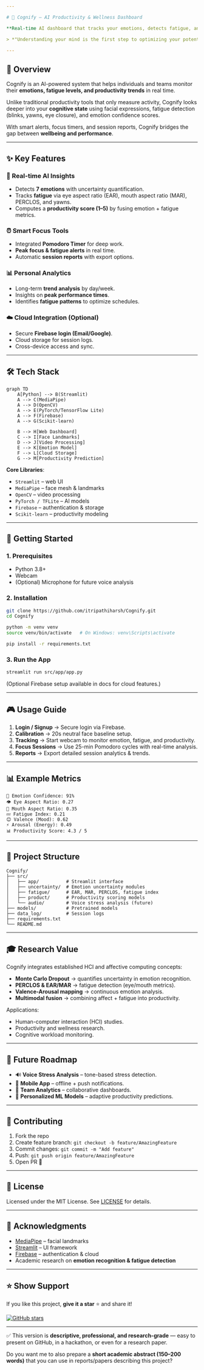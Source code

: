 ```yaml
---

# 🧠 Cognify – AI Productivity & Wellness Dashboard

**Real-time AI dashboard that tracks your emotions, detects fatigue, and visualizes productivity patterns.** 🚀

> *"Understanding your mind is the first step to optimizing your potential."*

---
```


## 🌟 Overview

Cognify is an AI-powered system that helps individuals and teams monitor their **emotions, fatigue levels, and productivity trends** in real time.

Unlike traditional productivity tools that only measure activity, Cognify looks deeper into your **cognitive state** using facial expressions, fatigue detection (blinks, yawns, eye closure), and emotion confidence scores.

With smart alerts, focus timers, and session reports, Cognify bridges the gap between **wellbeing and performance**.

---

## ✨ Key Features

### 🎯 Real-time AI Insights

* Detects **7 emotions** with uncertainty quantification.
* Tracks **fatigue** via eye aspect ratio (EAR), mouth aspect ratio (MAR), PERCLOS, and yawns.
* Computes a **productivity score (1–5)** by fusing emotion + fatigue metrics.

### ⏰ Smart Focus Tools

* Integrated **Pomodoro Timer** for deep work.
* **Peak focus & fatigue alerts** in real time.
* Automatic **session reports** with export options.

### 📊 Personal Analytics

* Long-term **trend analysis** by day/week.
* Insights on **peak performance times**.
* Identifies **fatigue patterns** to optimize schedules.

### ☁️ Cloud Integration (Optional)

* Secure **Firebase login (Email/Google)**.
* Cloud storage for session logs.
* Cross-device access and sync.

---

## 🛠 Tech Stack

```mermaid
graph TD
    A[Python] --> B(Streamlit)
    A --> C(MediaPipe)
    A --> D(OpenCV)
    A --> E(PyTorch/TensorFlow Lite)
    A --> F(Firebase)
    A --> G(Scikit-learn)

    B --> H[Web Dashboard]
    C --> I[Face Landmarks]
    D --> J[Video Processing]
    E --> K[Emotion Model]
    F --> L[Cloud Storage]
    G --> M[Productivity Prediction]
```

**Core Libraries**:

* `Streamlit` – web UI
* `MediaPipe` – face mesh & landmarks
* `OpenCV` – video processing
* `PyTorch / TFLite` – AI models
* `Firebase` – authentication & storage
* `Scikit-learn` – productivity modeling

---

## 🚀 Getting Started

### 1. Prerequisites

* Python 3.8+
* Webcam
* (Optional) Microphone for future voice analysis

### 2. Installation

```bash
git clone https://github.com/itripathiharsh/Cognify.git
cd Cognify

python -m venv venv
source venv/bin/activate   # On Windows: venv\Scripts\activate

pip install -r requirements.txt
```

### 3. Run the App

```bash
streamlit run src/app/app.py
```

(Optional Firebase setup available in docs for cloud features.)

---

## 🎮 Usage Guide

1. **Login / Signup** → Secure login via Firebase.
2. **Calibration** → 20s neutral face baseline setup.
3. **Tracking** → Start webcam to monitor emotion, fatigue, and productivity.
4. **Focus Sessions** → Use 25-min Pomodoro cycles with real-time analysis.
5. **Reports** → Export detailed session analytics & trends.

---

## 📊 Example Metrics

```
🎯 Emotion Confidence: 91%  
👁️ Eye Aspect Ratio: 0.27  
👄 Mouth Aspect Ratio: 0.35  
💤 Fatigue Index: 0.21  
😊 Valence (Mood): 0.62  
⚡ Arousal (Energy): 0.49  
📊 Productivity Score: 4.3 / 5  
```

---

## 🔧 Project Structure

```
Cognify/
├── src/
│   ├── app/          # Streamlit interface
│   ├── uncertainty/  # Emotion uncertainty modules
│   ├── fatigue/      # EAR, MAR, PERCLOS, fatigue index
│   ├── product/      # Productivity scoring models
│   └── audio/        # Voice stress analysis (future)
├── models/           # Pretrained models
├── data_log/         # Session logs
├── requirements.txt
└── README.md
```

---

## 🎓 Research Value

Cognify integrates established HCI and affective computing concepts:

* **Monte Carlo Dropout** → quantifies uncertainty in emotion recognition.
* **PERCLOS & EAR/MAR** → fatigue detection (eye/mouth metrics).
* **Valence-Arousal mapping** → continuous emotion analysis.
* **Multimodal fusion** → combining affect + fatigue into productivity.

Applications:

* Human-computer interaction (HCI) studies.
* Productivity and wellness research.
* Cognitive workload monitoring.

---

## 🚀 Future Roadmap

* 🔊 **Voice Stress Analysis** – tone-based stress detection.
* 📱 **Mobile App** – offline + push notifications.
* 👥 **Team Analytics** – collaborative dashboards.
* 🧠 **Personalized ML Models** – adaptive productivity predictions.

---

## 🤝 Contributing

1. Fork the repo
2. Create feature branch: `git checkout -b feature/AmazingFeature`
3. Commit changes: `git commit -m "Add feature"`
4. Push: `git push origin feature/AmazingFeature`
5. Open PR 🚀

---

## 📄 License

Licensed under the MIT License. See [LICENSE](LICENSE) for details.

---

## 🙏 Acknowledgments

* [MediaPipe](https://mediapipe.dev/) – facial landmarks
* [Streamlit](https://streamlit.io/) – UI framework
* [Firebase](https://firebase.google.com/) – authentication & cloud
* Academic research on **emotion recognition & fatigue detection**

---

## ⭐ Show Support

If you like this project, **give it a star** ⭐ and share it!

[![GitHub stars](https://img.shields.io/github/stars/itripathiharsh/Cognify?style=social)](https://github.com/itripathiharsh/Cognify/stargazers)

---

✅ This version is **descriptive, professional, and research-grade** — easy to present on GitHub, in a hackathon, or even for a research paper.

Do you want me to also prepare a **short academic abstract (150–200 words)** that you can use in reports/papers describing this project?
